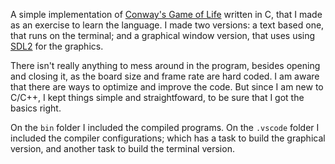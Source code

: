 A simple implementation of [Conway&#39;s Game of Life](https://en.wikipedia.org/wiki/Conway%27s_Game_of_Life) written in C, that I made as an exercise to learn the language. I made two versions: a text based one, that runs on the terminal; and a graphical window version, that uses using [SDL2](https://www.libsdl.org/download-2.0.php) for the graphics.

There isn't really anything to mess around in the program, besides opening and closing it, as the board size and frame rate are hard coded.  I am aware that there are ways to optimize and improve the code. But since I am new to C/C++, I kept things simple and straightfoward, to be sure that I got the basics right.

On the `bin` folder I included the compiled programs. On the `.vscode` folder I included the compiler configurations; which has a task to build the graphical version, and another task to build the terminal version.
